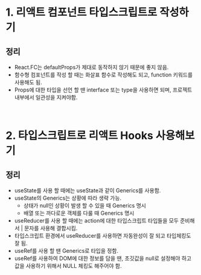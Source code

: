 # 1. 리액트 컴포넌트 타입스크립트로 작성하기

## 정리
- React.FC는 defaultProps가 제대로 동작하지 않기 때문에 좋지 않음.
- 함수형 컴포넌트를 작성 할 때는 화살표 함수로 작성해도 되고, function 키워드를 사용해도 됨.
- Props에 대한 타입을 선언 할 땐 interface 또는 type을 사용하면 되며, 프로젝트 내부에서 일관성을 지켜야함.

<br>

# 2. 타입스크립트로 리액트 Hooks 사용해보기

## 정리
- useState를 사용 할 때에는 useState<string>과 같이 Generics를 사용함.
- useState의 Generics는 상황에 따라 생략 가능.
  - 상태가 null인 상황이 발생 할 수 있을 때 Generics 명시
  - 배열 또는 까다로운 객체를 다룰 때 Generics 명시
- useReducer를 사용 할 때에는 action에 대한 타입스크립트 타입들을 모두 준비해서 | 문자를 사용해 결합시킴.
- 타입스크립트 환경에서 useReducer를 사용하면 자동완성이 잘 되고 타입체킹도 잘 됨.
- useRef를 사용 할 땐 Generics로 타입을 정함.
- useRef를 사용하여 DOM에 대한 정보를 담을 땐, 초깃값을 null로 설정해야 하고 값을 사용하기 위해서 NULL 체킹도 해주어야 함.

